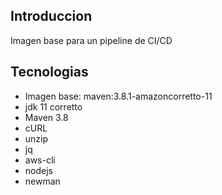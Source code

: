 ## Introduccion
Imagen base para un pipeline de CI/CD

## Tecnologias

* Imagen base: maven:3.8.1-amazoncorretto-11
* jdk 11 corretto
* Maven 3.8
* cURL
* unzip
* jq 
* aws-cli
* nodejs
* newman